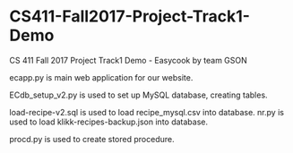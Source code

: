 # CS411-Fall2017-Project-Track1-Demo
CS 411 Fall 2017 Project Track1 Demo - Easycook by team GSON

ecapp.py is main web application for our website.

ECdb_setup_v2.py is used to set up MySQL database, creating tables.

load-recipe-v2.sql is used to load recipe_mysql.csv into database.
nr.py is used to load klikk-recipes-backup.json into database.

procd.py is used to create stored procedure.
